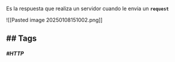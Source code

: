 Es la respuesta que realiza un servidor cuando le envia un **`request`** 

![[Pasted image 20250108151002.png]]

## ## Tags

##### #HTTP